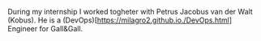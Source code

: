During my internship I worked togheter with Petrus Jacobus van der Walt (Kobus). He is a (DevOps)[https://milagro2.github.io./DevOps.html] Engineer for Gall&Gall.
